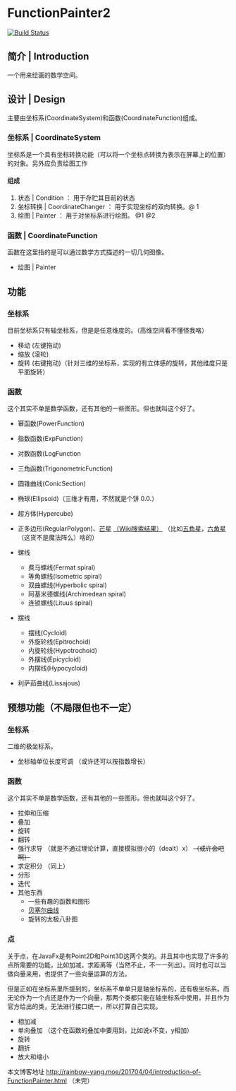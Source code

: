 # FunctionPainter2

[![Build Status](https://travis-ci.org/RainbowYang/FunctionPainter2.svg?branch=master)](https://travis-ci.org/RainbowYang/FunctionPainter2)

## 简介 | Introduction
一个用来绘画的数学空间。

## 设计 | Design
主要由坐标系(CoordinateSystem)和函数(CoordinateFunction)组成。

### 坐标系 | CoordinateSystem
坐标系是一个具有坐标转换功能（可以将一个坐标点转换为表示在屏幕上的位置）的对象。另外应负责绘图工作
#### 组成
1. 状态 | Condition ： 用于存贮其目前的状态
2. 坐标转换 | CoordinateChanger ： 用于实现坐标的双向转换。@ 1
3. 绘图 | Painter ： 用于对坐标系进行绘图。 @1 @2

### 函数 | CoordinateFunction
函数在这里指的是可以通过数学方式描述的一切几何图像。
+ 绘图 | Painter 


## 功能
### 坐标系
目前坐标系只有轴坐标系，但是是任意维度的。（高维空间看不懂怪我咯）
+ 移动 (左键拖动)
+ 缩放 (滚轮)
+ 旋转 (右键拖动)（针对三维的坐标系，实现的有立体感的旋转，其他维度只是平面旋转）

### 函数
这个其实不单是数学函数，还有其他的一些图形。但也就叫这个好了。

+ 幂函数(PowerFunction)
+ 指数函数(ExpFunction)
+ 对数函数(LogFunction
+ 三角函数(TrigonometricFunction)
+ 圆锥曲线(ConicSection)
+ 椭球(Ellipsoid)（三维才有用，不然就是个饼 0.0.）
+ 超方体(Hypercube)
+ 正多边形(RegularPolygon)、[芒星][] [（Wiki搜索结果）][] （比如[五角星][]，[六角星][]（这货不是魔法阵么）啥的）
+ 螺线
    + 费马螺线(Fermat spiral)
    + 等角螺线(Isometric spiral)
    + 双曲螺线(Hyperbolic spiral)
    + 阿基米德螺线(Archimedean spiral)
    + 连锁螺线(Lituus spiral)
    
+ 摆线
    + 摆线(Cycloid)
    + 外旋轮线(Epitrochoid)
    + 内旋轮线(Hypotrochoid)
    + 外摆线(Epicycloid)
    + 内摆线(Hypocycloid)
    
+ 利萨茹曲线(Lissajous)

## 预想功能（不局限但也不一定）

### 坐标系
二维的极坐标系。
+ 坐标轴单位长度可调 （或许还可以按指数增长）


### 函数
这个其实不单是数学函数，还有其他的一些图形。但也就叫这个好了。
+ 拉伸和压缩
+ 叠加
+ 旋转 
+ 翻转
+ 强行求导 （就是不通过理论计算，直接模拟很小的（dealt）x） <del>（或许会吧啊）</del>
+ 求定积分 （同上）
+ 分形
+ 迭代
+ 其他东西
    + 一些有趣的函数和图形
    + [贝塞尔曲线][]
    + 旋转的太极八卦图


### 点
关于点，在JavaFx是有Point2D和Point3D这两个类的。并且其中也实现了许多的点所需要的功能，比如加减，求距离等（当然不止，不一一列出）。同时也可以当做向量来用，也提供了一些向量运算的方法。

但是正如在坐标系里所提到的，坐标系不单单只是轴坐标系的，还有极坐标系。而无论作为一个点还是作为一个向量，那两个类都只能在轴坐标系中使用，并且作为官方给出的类，无法进行接口统一，所以打算自己实现。

+ 相加减
+ 单向叠加 （这个在函数的叠加中要用到，比如说x不变，y相加）
+ 旋转 
+ 翻折
+ 放大和缩小

本文博客地址 http://rainbow-yang.moe/201704/04/introduction-of-FunctionPainter.html
（未完）

[贝塞尔曲线]: https://zh.wikipedia.org/wiki/%E8%B2%9D%E8%8C%B2%E6%9B%B2%E7%B7%9A "Wiki链接"
[芒星]: http://baike.baidu.com/item/%E8%8A%92%E6%98%9F "这是百度百科的，Wiki居然没有专门的页面0.0."
[（Wiki搜索结果）]: https://zh.wikipedia.org/w/index.php?search=%E8%8A%92%E6%98%9F&title=Special:%E6%90%9C%E7%B4%A2&go=%E5%89%8D%E5%BE%80&searchToken=5jdycsxqxvlwdpupxwttj9jyb
[五角星]: https://zh.wikipedia.org/wiki/%E4%BA%94%E8%A7%92%E6%98%9F "Wiki链接"
[六角星]: https://zh.wikipedia.org/wiki/%E4%BA%94%E8%A7%92%E6%98%9F "Wiki链接"